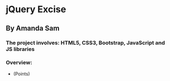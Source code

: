 # jQuery Excise

## By Amanda Sam

### The project involves: HTML5, CSS3, Bootstrap, JavaScript and JS libraries

### Overview:

- (Points)
